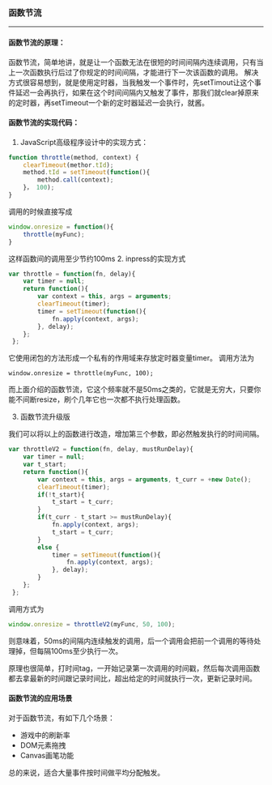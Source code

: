 ### 函数节流
---
#### 函数节流的原理： 
函数节流，简单地讲，就是让一个函数无法在很短的时间间隔内连续调用，只有当上一次函数执行后过了你规定的时间间隔，才能进行下一次该函数的调用。
解决方式很容易想到，就是使用定时器，当我触发一个事件时，先setTimout让这个事件延迟一会再执行，如果在这个时间间隔内又触发了事件，那我们就clear掉原来的定时器，再setTimeout一个新的定时器延迟一会执行，就酱。
#### 函数节流的实现代码：
1. JavaScript高级程序设计中的实现方式：
```javascript
function throttle(method, context) {
    clearTimeout(methor.tId);
    method.tId = setTimeout(function(){
        method.call(context);
    }， 100);
}
```
调用的时候直接写成
```javascript
window.onresize = function(){
    throttle(myFunc);
}
```
这样函数间的调用至少节约100ms
2. inpress的实现方式
```javascript
var throttle = function(fn, delay){
 	var timer = null;
 	return function(){
 		var context = this, args = arguments;
 		clearTimeout(timer);
 		timer = setTimeout(function(){
 			fn.apply(context, args);
 		}, delay);
 	};
 };
```
它使用闭包的方法形成一个私有的作用域来存放定时器变量timer。
调用方法为
```
window.onresize = throttle(myFunc, 100);
```
而上面介绍的函数节流，它这个频率就不是50ms之类的，它就是无穷大，只要你能不间断resize，刷个几年它也一次都不执行处理函数。

3. 函数节流升级版

 我们可以将以上的函数进行改造，增加第三个参数，即必然触发执行的时间间隔。
```javascript
var throttleV2 = function(fn, delay, mustRunDelay){
 	var timer = null;
 	var t_start;
 	return function(){
 		var context = this, args = arguments, t_curr = +new Date();
 		clearTimeout(timer);
 		if(!t_start){
 			t_start = t_curr;
 		}
 		if(t_curr - t_start >= mustRunDelay){
 			fn.apply(context, args);
 			t_start = t_curr;
 		}
 		else {
 			timer = setTimeout(function(){
 				fn.apply(context, args);
 			}, delay);
 		}
 	};
 };
```
调用方式为
```javascript
window.onresize = throttleV2(myFunc, 50, 100);
```
则意味着，50ms的间隔内连续触发的调用，后一个调用会把前一个调用的等待处理掉，但每隔100ms至少执行一次。

原理也很简单，打时间tag，一开始记录第一次调用的时间戳，然后每次调用函数都去拿最新的时间跟记录时间比，超出给定的时间就执行一次，更新记录时间。

#### 函数节流的应用场景
对于函数节流，有如下几个场景：

- 游戏中的刷新率
- DOM元素拖拽
- Canvas画笔功能

总的来说，适合大量事件按时间做平均分配触发。